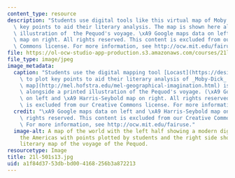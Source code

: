 ```yaml
---
content_type: resource
description: "Students use digital tools like this virtual map of Moby Dick to plot\
  \ key points to aid their literary analysis. The map is shown here alongside a printed\
  \ illustration of  the Pequod's voyage. \xA9 Google maps data on left and \xA9 Harris-Seybold\
  \ map on right. All rights reserved. This content is excluded from our Creative\
  \ Commons license. For more information, see http://ocw.mit.edu/fairuse."
file: https://ol-ocw-studio-app-production.s3.amazonaws.com/courses/21l-501-the-american-novel-stranger-and-stranger-spring-2013/a1f84d3753dbbd004168256b3a872213_21l-501s13.jpg
file_type: image/jpeg
image_metadata:
  caption: "Students use the digital mapping tool [Locast](https://design.mit.edu/projects/open-locast-framework)\
    \ to plot key points to aid their literary analysis of _Moby-Dick_. The [virtual\
    \ map](http://mel.hofstra.edu/mel-geographical-imagination.html) is shown here\
    \ alongside a printed illustration of the Pequod's voyage. (\xA9 Google maps data\
    \ on left and \xA9 Harris-Seybold map on right. All rights reserved. This content\
    \ is excluded from our Creative Commons license. For more information, see [http://ocw.mit.edu/fairuse](/fairuse).)"
  credit: "\xA9 Google maps data on left and \xA9 Harris-Seybold map on right. All\
    \ rights reserved. This content is excluded from our Creative Commons license.\
    \ For more information, see http://ocw.mit.edu/fairuse."
  image-alt: A map of the world with the left half showing a modern digital map of
    the Americas with points plotted by students and the right side showing an old
    literary map of the voyage of the Pequod.
resourcetype: Image
title: 21l-501s13.jpg
uid: a1f84d37-53db-bd00-4168-256b3a872213
---
```

